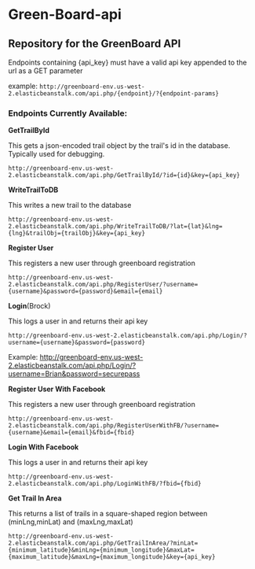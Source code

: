 # Green-Board-api
## Repository for the GreenBoard API

Endpoints containing {api_key} must have a valid api key appended to the url as a GET parameter

example: `http://greenboard-env.us-west-2.elasticbeanstalk.com/api.php/{endpoint}/?{endpoint-params}`

### Endpoints Currently Available:
**GetTrailById**

This gets a json-encoded trail object by the trail's id in the database. Typically used for debugging.

`http://greenboard-env.us-west-2.elasticbeanstalk.com/api.php/GetTrailById/?id={id}&key={api_key}`

**WriteTrailToDB**

This writes a new trail to the database

`http://greenboard-env.us-west-2.elasticbeanstalk.com/api.php/WriteTrailToDB/?lat={lat}&lng={lng}&trailObj={trailObj}&key={api_key}`

**Register User**

This registers a new user through greenboard registration

`http://greenboard-env.us-west-2.elasticbeanstalk.com/api.php/RegisterUser/?username={username}&password={password}&email={email}`

**Login**(Brock)

This logs a user in and returns their api key

`http://greenboard-env.us-west-2.elasticbeanstalk.com/api.php/Login/?username={username}&password={password}`

Example: http://greenboard-env.us-west-2.elasticbeanstalk.com/api.php/Login/?username=Brian&password=securepass

**Register User With Facebook**

This registers a new user through greenboard registration

`http://greenboard-env.us-west-2.elasticbeanstalk.com/api.php/RegisterUserWithFB/?username={username}&email={email}&fbid={fbid}`

**Login With Facebook**

This logs a user in and returns their api key

`http://greenboard-env.us-west-2.elasticbeanstalk.com/api.php/LoginWithFB/?fbid={fbid}`

**Get Trail In Area**

This returns a list of trails in a square-shaped region between (minLng,minLat) and (maxLng,maxLat)

`http://greenboard-env.us-west-2.elasticbeanstalk.com/api.php/GetTrailInArea/?minLat={minimum_latitude}&minLng={minimum_longitude}&maxLat={maximum_latitude}&maxLng={maximum_longitude}&key={api_key}`

